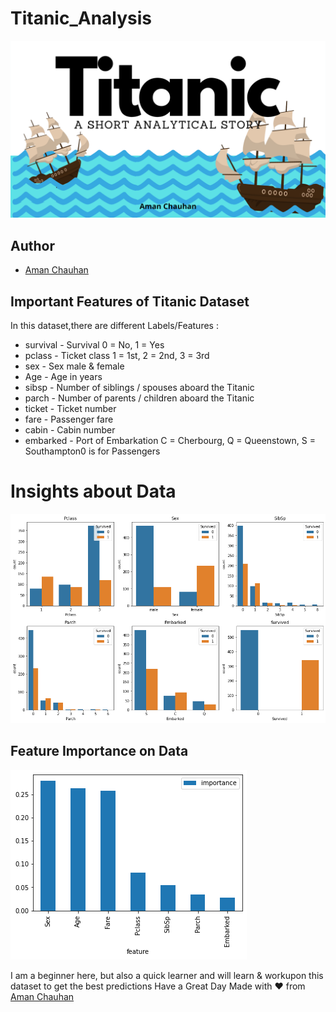 # Titanic_Analysis
![Cover_Image](https://github.com/officialAmanchauhan/Titanic-A-short-Analytical-Story/blob/ac7674426577a9a399fd8f32387be69cd5fe9adf/Titanic%20Short%20Story.png)

## Author

- [Aman Chauhan](https://github.com/officialAmanchauhan)

## Important Features of Titanic Dataset
In this dataset,there are different Labels/Features :
- survival	- Survival	0 = No, 1 = Yes
- pclass	  - Ticket class	1 = 1st, 2 = 2nd, 3 = 3rd
- sex	      - Sex male & female	
- Age	      - Age in years	
- sibsp	    - Number of siblings / spouses aboard the Titanic	
- parch	    - Number of parents / children aboard the Titanic	
- ticket	  - Ticket number	
- fare	    - Passenger fare	
- cabin	    - Cabin number	
- embarked	- Port of Embarkation	C = Cherbourg, Q = Queenstown, S = Southampton0 is for Passengers

# Insights about Data
![Features](https://github.com/officialAmanchauhan/Titanic-A-short-Analytical-Story/blob/Main/info.png)

## Feature Importance on Data
![Predictions](https://github.com/officialAmanchauhan/Titanic-A-short-Analytical-Story/blob/Main/importances.png)

I am a beginner here, but also a quick learner and will learn & workupon this dataset to get the best predictions
Have a Great Day
Made with ❤ from [Aman Chauhan](https://github.com/officialAmanchauhan)
